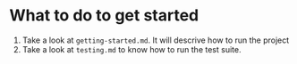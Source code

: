 # What to do to get started

1) Take a look at `getting-started.md`. It will descrive how to run the project
2) Take a look at `testing.md` to know how to run the test suite.
